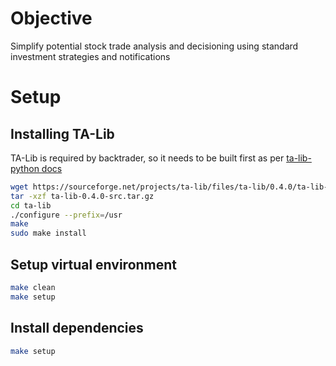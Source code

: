 # Objective
Simplify potential stock trade analysis and decisioning using standard investment strategies and notifications

# Setup
## Installing TA-Lib
TA-Lib is required by backtrader, so it needs to be built first as per [ta-lib-python docs](https://github.com/TA-Lib/ta-lib-python?tab=readme-ov-file#linux)

```sh
wget https://sourceforge.net/projects/ta-lib/files/ta-lib/0.4.0/ta-lib-0.4.0-src.tar.gz/download
tar -xzf ta-lib-0.4.0-src.tar.gz
cd ta-lib
./configure --prefix=/usr
make
sudo make install
```

## Setup virtual environment
```sh
make clean
make setup
```

## Install dependencies

```sh
make setup
```
